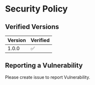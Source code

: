 # Security Policy

## Verified Versions


| Version | Verified          |
| ------- | ------------------ |
| 1.0.0   | :white_check_mark: |

## Reporting a Vulnerability

Please create issue to report Vulnerability.
